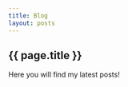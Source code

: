 ```yaml
---
title: Blog
layout: posts
---
```


 <h2 class="header-c"> {{ page.title }} </h2>

<div class="body-c">
  <p> Here you will find my latest posts! </p>

<div>

